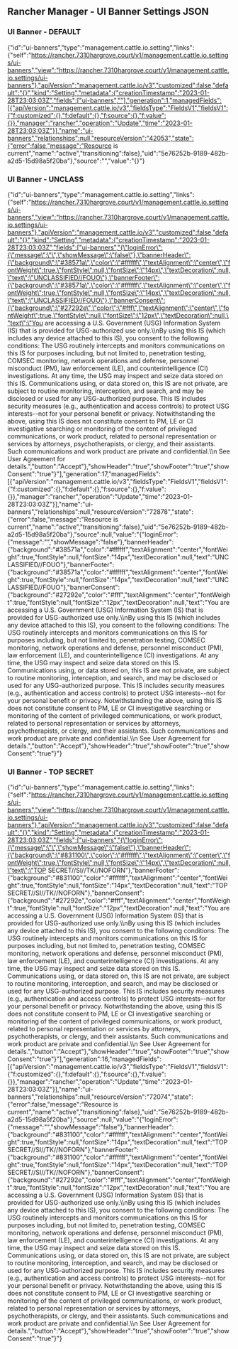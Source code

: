 ## Rancher Manager - UI Banner Settings JSON

### UI Banner - DEFAULT
{"id":"ui-banners","type":"management.cattle.io.setting","links":{"self":"https://rancher.7310hargrove.court/v1/management.cattle.io.settings/ui-banners","view":"https://rancher.7310hargrove.court/v1/management.cattle.io.settings/ui-banners"},"apiVersion":"management.cattle.io/v3","customized":false,"default":"{}","kind":"Setting","metadata":{"creationTimestamp":"2023-01-28T23:03:03Z","fields":["ui-banners",""],"generation":1,"managedFields":[{"apiVersion":"management.cattle.io/v3","fieldsType":"FieldsV1","fieldsV1":{"f:customized":{},"f:default":{},"f:source":{},"f:value":{}},"manager":"rancher","operation":"Update","time":"2023-01-28T23:03:03Z"}],"name":"ui-banners","relationships":null,"resourceVersion":"42053","state":{"error":false,"message":"Resource is current","name":"active","transitioning":false},"uid":"5e76252b-9189-482b-a2d5-15d98a5f20ba"},"source":"","value":"{}"}

### UI Banner - UNCLASS

{"id":"ui-banners","type":"management.cattle.io.setting","links":{"self":"https://rancher.7310hargrove.court/v1/management.cattle.io.settings/ui-banners","view":"https://rancher.7310hargrove.court/v1/management.cattle.io.settings/ui-banners"},"apiVersion":"management.cattle.io/v3","customized":false,"default":"{}","kind":"Setting","metadata":{"creationTimestamp":"2023-01-28T23:03:03Z","fields":["ui-banners","{\"loginError\":{\"message\":\"\",\"showMessage\":\"false\"},\"bannerHeader\":{\"background\":\"#38571a\",\"color\":\"#ffffff\",\"textAlignment\":\"center\",\"fontWeight\":true,\"fontStyle\":null,\"fontSize\":\"14px\",\"textDecoration\":null,\"text\":\"UNCLASSIFIED//FOUO\"},\"bannerFooter\":{\"background\":\"#38571a\",\"color\":\"#ffffff\",\"textAlignment\":\"center\",\"fontWeight\":true,\"fontStyle\":null,\"fontSize\":\"14px\",\"textDecoration\":null,\"text\":\"UNCLASSIFIED//FOUO\"},\"bannerConsent\":{\"background\":\"#27292e\",\"color\":\"#fff\",\"textAlignment\":\"center\",\"fontWeight\":true,\"fontStyle\":null,\"fontSize\":\"12px\",\"textDecoration\":null,\"text\":\"You are accessing a U.S. Government (USG) Information System (IS) that is provided for USG-authorized use only.\\\\nBy using this IS (which includes any device attached to this IS), you consent to the following conditions: The USG routinely intercepts and monitors communications on this IS for purposes including, but not limited to, penetration testing, COMSEC monitoring, network operations and defense, personnel misconduct (PM), law enforcement (LE), and counterintelligence (CI) investigations. At any time, the USG may inspect and seize data stored on this IS. Communications using, or data stored on, this IS are not private, are subject to routine monitoring, interception, and search, and may be disclosed or used for any USG-authorized purpose. This IS includes security measures (e.g., authentication and access controls) to protect USG interests--not for your personal benefit or privacy. Notwithstanding the above, using this IS does not constitute consent to PM, LE or CI investigative searching or monitoring of the content of privileged communications, or work product, related to personal representation or services by attorneys, psychotherapists, or clergy, and their assistants. Such communications and work product are private and confidential.\\\\n See User Agreement for details.\",\"button\":\"Accept\"},\"showHeader\":\"true\",\"showFooter\":\"true\",\"showConsent\":\"true\"}"],"generation":17,"managedFields":[{"apiVersion":"management.cattle.io/v3","fieldsType":"FieldsV1","fieldsV1":{"f:customized":{},"f:default":{},"f:source":{},"f:value":{}},"manager":"rancher","operation":"Update","time":"2023-01-28T23:03:03Z"}],"name":"ui-banners","relationships":null,"resourceVersion":"72878","state":{"error":false,"message":"Resource is current","name":"active","transitioning":false},"uid":"5e76252b-9189-482b-a2d5-15d98a5f20ba"},"source":null,"value":"{\"loginError\":{\"message\":\"\",\"showMessage\":\"false\"},\"bannerHeader\":{\"background\":\"#38571a\",\"color\":\"#ffffff\",\"textAlignment\":\"center\",\"fontWeight\":true,\"fontStyle\":null,\"fontSize\":\"14px\",\"textDecoration\":null,\"text\":\"UNCLASSIFIED//FOUO\"},\"bannerFooter\":{\"background\":\"#38571a\",\"color\":\"#ffffff\",\"textAlignment\":\"center\",\"fontWeight\":true,\"fontStyle\":null,\"fontSize\":\"14px\",\"textDecoration\":null,\"text\":\"UNCLASSIFIED//FOUO\"},\"bannerConsent\":{\"background\":\"#27292e\",\"color\":\"#fff\",\"textAlignment\":\"center\",\"fontWeight\":true,\"fontStyle\":null,\"fontSize\":\"12px\",\"textDecoration\":null,\"text\":\"You are accessing a U.S. Government (USG) Information System (IS) that is provided for USG-authorized use only.\\\\nBy using this IS (which includes any device attached to this IS), you consent to the following conditions: The USG routinely intercepts and monitors communications on this IS for purposes including, but not limited to, penetration testing, COMSEC monitoring, network operations and defense, personnel misconduct (PM), law enforcement (LE), and counterintelligence (CI) investigations. At any time, the USG may inspect and seize data stored on this IS. Communications using, or data stored on, this IS are not private, are subject to routine monitoring, interception, and search, and may be disclosed or used for any USG-authorized purpose. This IS includes security measures (e.g., authentication and access controls) to protect USG interests--not for your personal benefit or privacy. Notwithstanding the above, using this IS does not constitute consent to PM, LE or CI investigative searching or monitoring of the content of privileged communications, or work product, related to personal representation or services by attorneys, psychotherapists, or clergy, and their assistants. Such communications and work product are private and confidential.\\\\n See User Agreement for details.\",\"button\":\"Accept\"},\"showHeader\":\"true\",\"showFooter\":\"true\",\"showConsent\":\"true\"}"}

### UI Banner - TOP SECRET

{"id":"ui-banners","type":"management.cattle.io.setting","links":{"self":"https://rancher.7310hargrove.court/v1/management.cattle.io.settings/ui-banners","view":"https://rancher.7310hargrove.court/v1/management.cattle.io.settings/ui-banners"},"apiVersion":"management.cattle.io/v3","customized":false,"default":"{}","kind":"Setting","metadata":{"creationTimestamp":"2023-01-28T23:03:03Z","fields":["ui-banners","{\"loginError\":{\"message\":\"\",\"showMessage\":\"false\"},\"bannerHeader\":{\"background\":\"#831100\",\"color\":\"#ffffff\",\"textAlignment\":\"center\",\"fontWeight\":true,\"fontStyle\":null,\"fontSize\":\"14px\",\"textDecoration\":null,\"text\":\"TOP SECRET//SI//TK//NOFORN\"},\"bannerFooter\":{\"background\":\"#831100\",\"color\":\"#ffffff\",\"textAlignment\":\"center\",\"fontWeight\":true,\"fontStyle\":null,\"fontSize\":\"14px\",\"textDecoration\":null,\"text\":\"TOP SECRET//SI//TK//NOFORN\"},\"bannerConsent\":{\"background\":\"#27292e\",\"color\":\"#fff\",\"textAlignment\":\"center\",\"fontWeight\":true,\"fontStyle\":null,\"fontSize\":\"12px\",\"textDecoration\":null,\"text\":\"You are accessing a U.S. Government (USG) Information System (IS) that is provided for USG-authorized use only.\\\\nBy using this IS (which includes any device attached to this IS), you consent to the following conditions: The USG routinely intercepts and monitors communications on this IS for purposes including, but not limited to, penetration testing, COMSEC monitoring, network operations and defense, personnel misconduct (PM), law enforcement (LE), and counterintelligence (CI) investigations. At any time, the USG may inspect and seize data stored on this IS. Communications using, or data stored on, this IS are not private, are subject to routine monitoring, interception, and search, and may be disclosed or used for any USG-authorized purpose. This IS includes security measures (e.g., authentication and access controls) to protect USG interests--not for your personal benefit or privacy. Notwithstanding the above, using this IS does not constitute consent to PM, LE or CI investigative searching or monitoring of the content of privileged communications, or work product, related to personal representation or services by attorneys, psychotherapists, or clergy, and their assistants. Such communications and work product are private and confidential.\\\\n See User Agreement for details.\",\"button\":\"Accept\"},\"showHeader\":\"true\",\"showFooter\":\"true\",\"showConsent\":\"true\"}"],"generation":16,"managedFields":[{"apiVersion":"management.cattle.io/v3","fieldsType":"FieldsV1","fieldsV1":{"f:customized":{},"f:default":{},"f:source":{},"f:value":{}},"manager":"rancher","operation":"Update","time":"2023-01-28T23:03:03Z"}],"name":"ui-banners","relationships":null,"resourceVersion":"72074","state":{"error":false,"message":"Resource is current","name":"active","transitioning":false},"uid":"5e76252b-9189-482b-a2d5-15d98a5f20ba"},"source":null,"value":"{\"loginError\":{\"message\":\"\",\"showMessage\":\"false\"},\"bannerHeader\":{\"background\":\"#831100\",\"color\":\"#ffffff\",\"textAlignment\":\"center\",\"fontWeight\":true,\"fontStyle\":null,\"fontSize\":\"14px\",\"textDecoration\":null,\"text\":\"TOP SECRET//SI//TK//NOFORN\"},\"bannerFooter\":{\"background\":\"#831100\",\"color\":\"#ffffff\",\"textAlignment\":\"center\",\"fontWeight\":true,\"fontStyle\":null,\"fontSize\":\"14px\",\"textDecoration\":null,\"text\":\"TOP SECRET//SI//TK//NOFORN\"},\"bannerConsent\":{\"background\":\"#27292e\",\"color\":\"#fff\",\"textAlignment\":\"center\",\"fontWeight\":true,\"fontStyle\":null,\"fontSize\":\"12px\",\"textDecoration\":null,\"text\":\"You are accessing a U.S. Government (USG) Information System (IS) that is provided for USG-authorized use only.\\\\nBy using this IS (which includes any device attached to this IS), you consent to the following conditions: The USG routinely intercepts and monitors communications on this IS for purposes including, but not limited to, penetration testing, COMSEC monitoring, network operations and defense, personnel misconduct (PM), law enforcement (LE), and counterintelligence (CI) investigations. At any time, the USG may inspect and seize data stored on this IS. Communications using, or data stored on, this IS are not private, are subject to routine monitoring, interception, and search, and may be disclosed or used for any USG-authorized purpose. This IS includes security measures (e.g., authentication and access controls) to protect USG interests--not for your personal benefit or privacy. Notwithstanding the above, using this IS does not constitute consent to PM, LE or CI investigative searching or monitoring of the content of privileged communications, or work product, related to personal representation or services by attorneys, psychotherapists, or clergy, and their assistants. Such communications and work product are private and confidential.\\\\n See User Agreement for details.\",\"button\":\"Accept\"},\"showHeader\":\"true\",\"showFooter\":\"true\",\"showConsent\":\"true\"}"}
